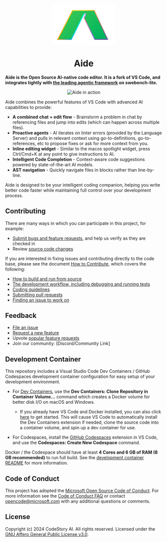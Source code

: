 <div id="vscodium-logo" align="center">
    <img src="./media/logo.svg" alt="VSCodium Logo" width="200"/>
    <h1>Aide</h1>
</div>

**Aide is the Open Source AI-native code editor. It is a fork of VS Code, and integrates tightly with [the leading agentic framework](https://github.com/codestoryai/sidecar) on swebench-lite.**

<p align="center">
	<img src="./media/hero_video.gif" alt="Aide in action" />
</p>

Aide combines the powerful features of VS Code with advanced AI capabilities to provide:

* **A combined chat + edit flow** - Brainstorm a problem in chat by referencing files and jump into edits (which can happen across multiple files).
* **Proactive agents** - AI iterates on linter errors (provided by the Language Server) and pulls in relevant context using go-to-definitions, go-to-references, etc to propose fixes or ask for more context from you.
* **Inline editing widget** - Similar to the macos spotlight widget, press Ctrl/Cmd+K at any point to give instructions to AI.
* **Intelligent Code Completion** - Context-aware code suggestions powered by state-of-the-art AI models.
* **AST navigation** - Quickly navigate files in blocks rather than line-by-line.

Aide is designed to be your intelligent coding companion, helping you write better code faster while maintaining full control over your development process.

## Contributing

There are many ways in which you can participate in this project, for example:

* [Submit bugs and feature requests](https://github.com/codestoryai/aide/issues), and help us verify as they are checked in
* Review [source code changes](https://github.com/codestoryai/aide/pulls)

If you are interested in fixing issues and contributing directly to the code base,
please see the document [How to Contribute](https://github.com/codestoryai/aide/blob/cs-main/HOW_TO_CONTRIBUTE.md), which covers the following:

* [How to build and run from source](https://github.com/codestoryai/aide/blob/cs-main/HOW_TO_CONTRIBUTE.md)
* [The development workflow, including debugging and running tests](https://github.com/codestoryai/aide/blob/cs-main/HOW_TO_CONTRIBUTE.md#debugging)
* [Coding guidelines](https://github.com/codestoryai/aide/wiki/Coding-Guidelines)
* [Submitting pull requests](https://github.com/codestoryai/aide/blob/cs-main/HOW_TO_CONTRIBUTE.md#pull-requests)
* [Finding an issue to work on](https://github.com/codestoryai/aide/blob/cs-main/HOW_TO_CONTRIBUTE.md#where-to-contribute)

## Feedback

* [File an issue](https://github.com/codestoryai/aide/issues)
* [Request a new feature](CONTRIBUTING.md)
* Upvote [popular feature requests](https://github.com/codestoryai/aide/issues?q=is%3Aopen+is%3Aissue+label%3Afeature-request+sort%3Areactions-%2B1-desc)
* Join our community: [Discord/Community Link]

## Development Container

This repository includes a Visual Studio Code Dev Containers / GitHub Codespaces development container configuration for easy setup of your development environment.

* For [Dev Containers](https://aka.ms/vscode-remote/download/containers), use the **Dev Containers: Clone Repository in Container Volume...** command which creates a Docker volume for better disk I/O on macOS and Windows.
  * If you already have VS Code and Docker installed, you can also click [here](https://vscode.dev/redirect?url=vscode://ms-vscode-remote.remote-containers/cloneInVolume?url=https://github.com/codestoryai/aide) to get started. This will cause VS Code to automatically install the Dev Containers extension if needed, clone the source code into a container volume, and spin up a dev container for use.

* For Codespaces, install the [GitHub Codespaces](https://marketplace.visualstudio.com/items?itemName=GitHub.codespaces) extension in VS Code, and use the **Codespaces: Create New Codespace** command.

Docker / the Codespace should have at least **4 Cores and 6 GB of RAM (8 GB recommended)** to run full build. See the [development container README](.devcontainer/README.md) for more information.

## Code of Conduct

This project has adopted the [Microsoft Open Source Code of Conduct](https://opensource.microsoft.com/codeofconduct/). For more information see the [Code of Conduct FAQ](https://opensource.microsoft.com/codeofconduct/faq/) or contact [opencode@microsoft.com](mailto:opencode@microsoft.com) with any additional questions or comments.

## License

Copyright (c) 2024 CodeStory AI. All rights reserved.
Licensed under the [GNU Affero General Public License v3.0](LICENSE.md).
